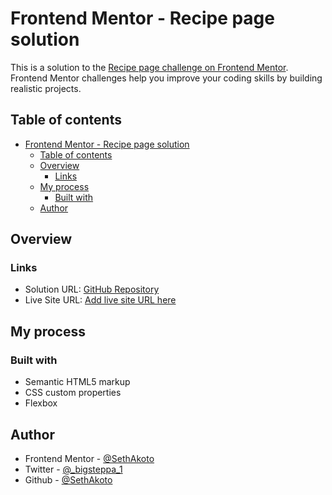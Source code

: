 # Frontend Mentor - Recipe page solution

This is a solution to the [Recipe page challenge on Frontend Mentor](https://www.frontendmentor.io/challenges/recipe-page-KiTsR8QQKm). Frontend Mentor challenges help you improve your coding skills by building realistic projects. 

## Table of contents

- [Frontend Mentor - Recipe page solution](#frontend-mentor---recipe-page-solution)
  - [Table of contents](#table-of-contents)
  - [Overview](#overview)
    - [Links](#links)
  - [My process](#my-process)
    - [Built with](#built-with)
  - [Author](#author)
  

## Overview


### Links

- Solution URL: [GitHub Repository](https://github.com/SethAkoto/Recipe_page.git)
- Live Site URL: [Add live site URL here](https://your-live-site-url.com)

## My process

### Built with

- Semantic HTML5 markup
- CSS custom properties
- Flexbox


## Author

- Frontend Mentor - [@SethAkoto](https://www.frontendmentor.io/profile/@SethAkoto)
- Twitter - [@_bigsteppa_1](https://www.twitter.com/@_bigsteppa_1)
- Github - [@SethAkoto](https://github.com/SethAkoto)


